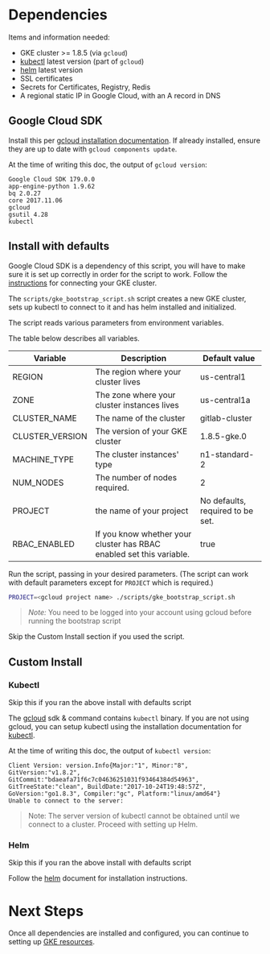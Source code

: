 # Dependencies

Items and information needed:
- GKE cluster >= 1.8.5 (via `gcloud`)
- [kubectl][] latest version (part of `gcloud`)
- [helm][] latest version
- SSL certificates
- Secrets for Certificates, Registry, Redis
- A regional static IP in Google Cloud, with an A record in DNS

## Google Cloud SDK

Install this per [gcloud installation documentation][gcloud-install].
If already installed, ensure they are up to date with `gcloud components update`.

At the time of writing this doc, the output of `gcloud version`:

```
Google Cloud SDK 179.0.0
app-engine-python 1.9.62
bq 2.0.27
core 2017.11.06
gcloud
gsutil 4.28
kubectl
```

## Install with defaults

Google Cloud SDK is a dependency of this script, you will have to make sure it is set up correctly in order for the script to work. Follow the [instructions](../helm/README.md#connect-to-the-cluster) for connecting your GKE cluster.

The `scripts/gke_bootstrap_script.sh` script creates a new GKE cluster, sets up kubectl to connect to it and has helm installed and initialized.

The script reads various parameters from environment variables.

The table below describes all variables.

| Variable        | Description                                                          | Default value                    |
|-----------------|----------------------------------------------------------------------|----------------------------------|
| REGION          | The region where your cluster lives                                  | us-central1                      |
| ZONE            | The zone where your cluster instances lives                          | us-central1a                     |
| CLUSTER_NAME    | The name of the cluster                                              | gitlab-cluster                   |
| CLUSTER_VERSION | The version of your GKE cluster                                      | 1.8.5-gke.0                      |
| MACHINE_TYPE    | The cluster instances' type                                          | n1-standard-2                    |
| NUM_NODES       | The number of nodes required.                                        | 2                                |
| PROJECT         | the name of your project                                             | No defaults, required to be set. |
| RBAC_ENABLED    | If you know whether your cluster has RBAC enabled set this variable. | true                             |

Run the script, passing in your desired parameters. (The script can work with default parameters except for `PROJECT` which is required.)

```bash
PROJECT=<gcloud project name> ./scripts/gke_bootstrap_script.sh
```

> *Note:* You need to be logged into your account using gcloud before running the bootstrap script

 Skip the Custom Install section if you used the script.

## Custom Install

### Kubectl

Skip this if you ran the above install with defaults script

The [gcloud][] sdk & command contains `kubectl` binary. If you are not using gcloud,
you can setup kubectl using the installation documentation for [kubectl][].

At the time of writing this doc, the output of `kubectl version`:

```
Client Version: version.Info{Major:"1", Minor:"8", GitVersion:"v1.8.2", GitCommit:"bdaeafa71f6c7c04636251031f93464384d54963", GitTreeState:"clean", BuildDate:"2017-10-24T19:48:57Z", GoVersion:"go1.8.3", Compiler:"gc", Platform:"linux/amd64"}
Unable to connect to the server:
```

> Note: The server version of kubectl cannot be obtained until we connect to a
cluster. Proceed with setting up Helm.

### Helm

Skip this if you ran the above install with defaults script

Follow the [helm][] document for installation instructions.

# Next Steps

Once all dependencies are installed and configured, you can continue to setting up
[GKE resources](resources.md).

[gcloud]: https://cloud.google.com/sdk/gcloud/
[gcloud-install]: https://cloud.google.com/sdk/docs/quickstarts
[kubectl]: https://kubernetes.io/docs/tasks/tools/install-kubectl/
[helm]: ../helm/README.md
